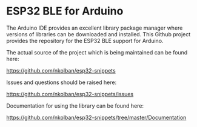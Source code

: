 # ESP32 BLE for Arduino

The Arduino IDE provides an excellent library package manager where versions of libraries can be downloaded and installed.  This Github project provides the repository for the ESP32 BLE support for Arduino.

The actual source of the project which is being maintained can be found here:

https://github.com/nkolban/esp32-snippets

Issues and questions should be raised here:

https://github.com/nkolban/esp32-snippets/issues

Documentation for using the library can be found here:

https://github.com/nkolban/esp32-snippets/tree/master/Documentation